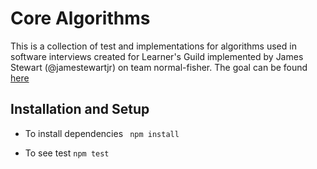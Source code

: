 # Core Algorithms

This is a collection of test and implementations for algorithms used in software interviews created for Learner's Guild implemented by James Stewart (@jamestewartjr) on team normal-fisher. The goal can be found [here](https://github.com/GuildCrafts/web-development-js/issues/159)

## Installation and Setup

- To install dependencies
``` npm install```

- To see test
```npm test```
